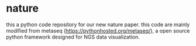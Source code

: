 # nature
this a python code repository for our new nature paper. this code are mainly modified from metaseq (https://pythonhosted.org/metaseq/), a open source python framework designed for NGS data visualization.
